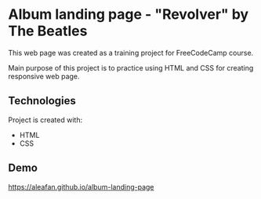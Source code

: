 # Album landing page - "Revolver" by The Beatles

This web page was created as a training project for FreeCodeCamp course.

Main purpose of this project is to practice using HTML and CSS for creating responsive web page.

## Technologies

Project is created with:
* HTML
* CSS

## Demo

https://aleafan.github.io/album-landing-page
